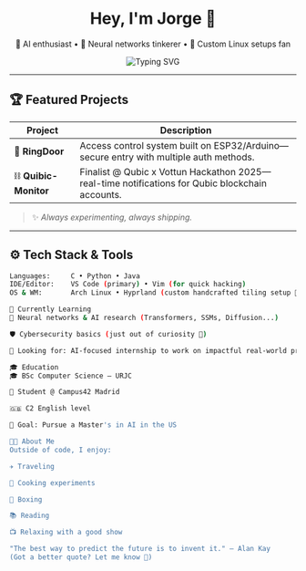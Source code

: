 <h1 align="center">Hey, I'm Jorge 👋</h1>
<p align="center">
  🚀 AI enthusiast • 🧠 Neural networks tinkerer • 🐧 Custom Linux setups fan
</p>

<p align="center">
  <img src="https://readme-typing-svg.demolab.com/?lines=Welcome+to+my+GitHub!;Always+building,+always+learning.;AI%2C+Linux,+and+hands-on+engineering+💡&center=true&width=600&height=45&color=89B4FA&vCenter=true&pause=1000&size=22" alt="Typing SVG" />
</p>

---

## 🏆 Featured Projects

| Project | Description |
|--------|-------------|
| 🔐 **RingDoor** | Access control system built on ESP32/Arduino—secure entry with multiple auth methods. |
| ⛓️ **Quibic-Monitor** | Finalist @ Qubic x Vottun Hackathon 2025—real-time notifications for Qubic blockchain accounts. |

> ✨ *Always experimenting, always shipping.*

---

## ⚙️ Tech Stack & Tools

```bash
Languages:     C • Python • Java
IDE/Editor:    VS Code (primary) • Vim (for quick hacking)
OS & WM:       Arch Linux • Hyprland (custom handcrafted tiling setup 🧩)

🚀 Currently Learning
🧠 Neural networks & AI research (Transformers, SSMs, Diffusion...)

🛡️ Cybersecurity basics (just out of curiosity 🧪)

💼 Looking for: AI-focused internship to work on impactful real-world projects

🎓 Education
🎓 BSc Computer Science – URJC

🏫 Student @ Campus42 Madrid

🇬🇧 C2 English level

🎯 Goal: Pursue a Master's in AI in the US

🧑‍🎨 About Me
Outside of code, I enjoy:

✈️ Traveling

🍳 Cooking experiments

🥊 Boxing

📚 Reading

📺 Relaxing with a good show

"The best way to predict the future is to invent it." — Alan Kay
(Got a better quote? Let me know 👀)
